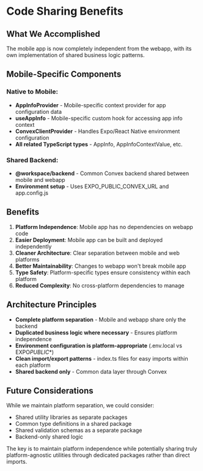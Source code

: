 # Code Sharing Benefits

## What We Accomplished

The mobile app is now completely independent from the webapp, with its own implementation of shared business logic patterns.

## Mobile-Specific Components

### Native to Mobile:

- **AppInfoProvider** - Mobile-specific context provider for app configuration data
- **useAppInfo** - Mobile-specific custom hook for accessing app info context
- **ConvexClientProvider** - Handles Expo/React Native environment configuration
- **All related TypeScript types** - AppInfo, AppInfoContextValue, etc.

### Shared Backend:

- **@workspace/backend** - Common Convex backend shared between mobile and webapp
- **Environment setup** - Uses EXPO_PUBLIC_CONVEX_URL and app.config.js

## Benefits

1. **Platform Independence**: Mobile app has no dependencies on webapp code
2. **Easier Deployment**: Mobile app can be built and deployed independently
3. **Cleaner Architecture**: Clear separation between mobile and web platforms
4. **Better Maintainability**: Changes to webapp won't break mobile app
5. **Type Safety**: Platform-specific types ensure consistency within each platform
6. **Reduced Complexity**: No cross-platform dependencies to manage

## Architecture Principles

- **Complete platform separation** - Mobile and webapp share only the backend
- **Duplicated business logic where necessary** - Ensures platform independence
- **Environment configuration is platform-appropriate** (.env.local vs EXPO*PUBLIC*\*)
- **Clean import/export patterns** - index.ts files for easy imports within each platform
- **Shared backend only** - Common data layer through Convex

## Future Considerations

While we maintain platform separation, we could consider:

- Shared utility libraries as separate packages
- Common type definitions in a shared package
- Shared validation schemas as a separate package
- Backend-only shared logic

The key is to maintain platform independence while potentially sharing truly platform-agnostic utilities through dedicated packages rather than direct imports.
